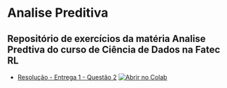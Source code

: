 # Analise Preditiva
Repositório de exercícios da matéria Analise Predtiva do curso de Ciência de Dados na Fatec RL
---
- [Resolução - Entrega 1 - Questão 2](https://github.com/GuilhermePAmorim/AnalisePreditiva/blob/main/Resolucao_Entrega1_ex2.ipynb) [![Abrir no Colab](https://colab.research.google.com/assets/colab-badge.svg)](https://colab.research.google.com/github/GuilhermePAmorim/AnalisePreditiva/blob/main/Resolucao_Entrega1_ex2.ipynb)
